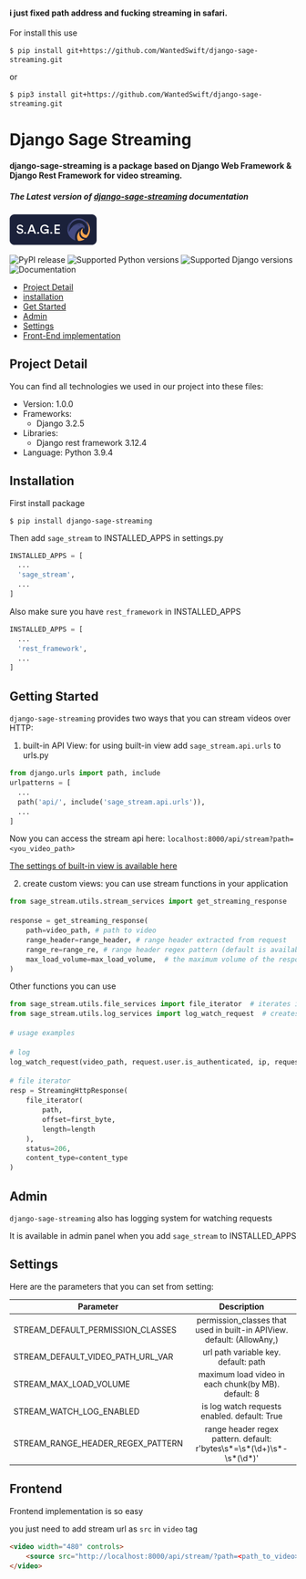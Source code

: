 #### i just fixed path address and fucking streaming in safari.

For install this use 
```shell
$ pip install git+https://github.com/WantedSwift/django-sage-streaming.git
```
or
```shell
$ pip3 install git+https://github.com/WantedSwift/django-sage-streaming.git
```

# Django Sage Streaming
#### django-sage-streaming is a package based on Django Web Framework & Django Rest Framework for video streaming.

##### The Latest version of [django-sage-streaming](https://django-sage-streaming.readthedocs.io/) documentation

![SageTeam](https://github.com/sageteam-org/django-sage-painless/blob/develop/docs/images/tag_sage.png?raw=true "SageTeam")

![PyPI release](https://img.shields.io/pypi/v/django-sage-streaming "django-sage-streaming")
![Supported Python versions](https://img.shields.io/pypi/pyversions/django-sage-streaming "django-sage-streaming")
![Supported Django versions](https://img.shields.io/pypi/djversions/django-sage-streaming "django-sage-streaming")
![Documentation](https://img.shields.io/readthedocs/django-sage-streaming "django-sage-streaming")

- [Project Detail](#project-detail)
- [installation](#installation)
- [Get Started](#getting-started)
- [Admin](#admin)
- [Settings](#settings)
- [Front-End implementation](#frontend)

## Project Detail

You can find all technologies we used in our project into these files:
* Version: 1.0.0
* Frameworks:
  - Django 3.2.5
* Libraries:
  - Django rest framework 3.12.4
* Language: Python 3.9.4

## Installation

First install package

```shell
$ pip install django-sage-streaming
```

Then add `sage_stream` to INSTALLED_APPS in settings.py

```python
INSTALLED_APPS = [
  ...
  'sage_stream',
  ...
]
```

Also make sure you have `rest_framework` in INSTALLED_APPS

```python
INSTALLED_APPS = [
  ...
  'rest_framework',
  ...
]
```

## Getting Started

`django-sage-streaming` provides two ways that you can stream videos over HTTP:
1. built-in API View: for using built-in view add `sage_stream.api.urls` to urls.py

```python
from django.urls import path, include
urlpatterns = [
  ...
  path('api/', include('sage_stream.api.urls')),
  ...
]
```

Now you can access the stream api here: `localhost:8000/api/stream?path=<you_video_path>`

[The settings of built-in view is available here](#settings)

2. create custom views: you can use stream functions in your application

```python
from sage_stream.utils.stream_services import get_streaming_response

response = get_streaming_response(
    path=video_path, # path to video
    range_header=range_header, # range header extracted from request
    range_re=range_re, # range header regex pattern (default is available in sage_stream.settings.STREAM_RANGE_HEADER_REGEX_PATTERN)
    max_load_volume=max_load_volume,  # the maximum volume of the response body
)
```

Other functions you can use

```python
from sage_stream.utils.file_services import file_iterator  # iterates in given file chunk by chunk in generator mode
from sage_stream.utils.log_services import log_watch_request  # creates WatchLog instance with given data

# usage examples

# log
log_watch_request(video_path, request.user.is_authenticated, ip, request.user)

# file iterator
resp = StreamingHttpResponse(
    file_iterator(
        path,
        offset=first_byte,
        length=length
    ),
    status=206,
    content_type=content_type
)
```

## Admin
`django-sage-streaming` also has logging system for watching requests

It is available in admin panel when you add `sage_stream` to INSTALLED_APPS

## Settings

Here are the parameters that you can set from setting:

| Parameter                                    | Description                                                                      |
| -------------------------------------------- |:--------------------------------------------------------------------------------:|
| STREAM_DEFAULT_PERMISSION_CLASSES            | permission_classes that used in built-in APIView. default: (AllowAny,)           |
| STREAM_DEFAULT_VIDEO_PATH_URL_VAR            | url path variable key. default: path                                             |
| STREAM_MAX_LOAD_VOLUME                       | maximum load video in each chunk(by MB). default: 8                              |
| STREAM_WATCH_LOG_ENABLED                     | is log watch requests enabled. default: True                                     |
| STREAM_RANGE_HEADER_REGEX_PATTERN            | range header regex pattern. default: r'bytes\s*=\s*(\d+)\s*-\s*(\d*)'            |

## Frontend
Frontend implementation is so easy

you just need to add stream url as `src` in `video` tag

```html
<video width="480" controls>
    <source src="http://localhost:8000/api/stream/?path=<path_to_video>" type="video/mp4">
</video>
```

